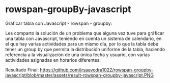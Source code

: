 # rowspan-groupBy-javascript
Gráficar tabla con Javascript - rowspan - groupby:

Les comparto la solución de un problema que alguna vez tuve para gráficar una tabla con Javascript, teniendo en cuenta un sistema de calendario, en el que hay varias actividades para un mismo día, por lo que la tabla debe tener un group by que permita la distribución uniforme de la tabla, haciendo referencia a la visualización de una única fecha y usuario, con varias actividades asignadas en horarios diferentes.

Resultado Final:
https://github.com/jrsaavedra1022/rowspan-groupby-javascript/blob/master/assets/result-rowspan-groupby-javascript.PNG
